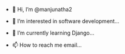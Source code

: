 - 👋 Hi, I’m @manjunatha2
- 👀 I’m interested in software development...
- 🌱 I’m currently learning Django...

- 📫 How to reach me email...

<!---
manjunatha2/manjunatha2 is a ✨ special ✨ repository because its `README.md` (this file) appears on your GitHub profile.
You can click the Preview link to take a look at your changes.
--->
